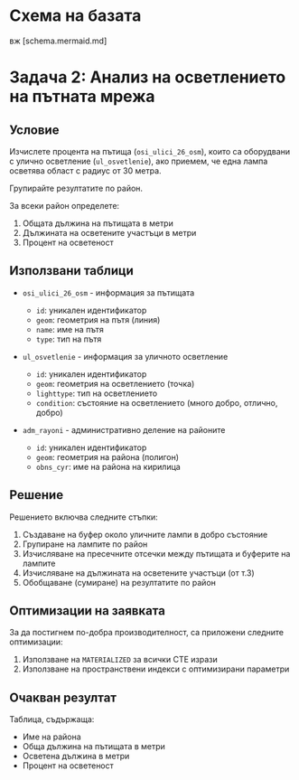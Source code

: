 # Схема на базата

вж [schema.mermaid.md]

# Задача 2: Анализ на осветлението на пътната мрежа

## Условие
Изчислете процента на пътища (`osi_ulici_26_osm`), които са оборудвани с улично осветление (`ul_osvetlenie`), ако приемем, че една лампа осветява област с радиус от 30 метра. 

Групирайте резултатите по район. 

За всеки район определете:
1. Общата дължина на пътищата в метри
2. Дължината на осветените участъци в метри
3. Процент на осветеност

## Използвани таблици
- `osi_ulici_26_osm` - информация за пътищата
  - `id`: уникален идентификатор
  - `geom`: геометрия на пътя (линия)
  - `name`: име на пътя
  - `type`: тип на пътя

- `ul_osvetlenie` - информация за уличното осветление
  - `id`: уникален идентификатор
  - `geom`: геометрия на осветлението (точка)
  - `lighttype`: тип на осветлението
  - `condition`: състояние на осветлението (много добро, отлично, добро)

- `adm_rayoni` - административно деление на районите
  - `id`: уникален идентификатор
  - `geom`: геометрия на района (полигон)
  - `obns_cyr`: име на района на кирилица

## Решение

Решението включва следните стъпки:

1. Създаване на буфер около уличните лампи в добро състояние
2. Групиране на лампите по район
3. Изчисляване на пресечните отсечки между пътищата и буферите на лампите
4. Изчисляване на дължината на осветените участъци (от т.3)
5. Обобщаване (сумиране) на резултатите по район

## Оптимизации на заявката
За да постигнем по-добра производителност, са приложени следните оптимизации:

1. Използване на `MATERIALIZED` за всички CTE изрази
2. Използване на пространствени индекси с оптимизирани параметри

## Очакван резултат
Таблица, съдържаща:
- Име на района
- Обща дължина на пътищата в метри
- Осветена дължина в метри
- Процент на осветеност


